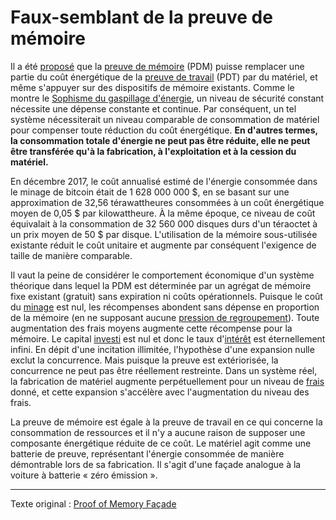 Faux-semblant de la preuve de mémoire
=====================================

Il a été [proposé](https://eprint.iacr.org/2017/893.pdf) que la [preuve de mémoire](ch101-glossary.md#preuve-de-mémoire) (PDM) puisse remplacer une partie du coût énergétique de la [preuve de travail](ch101-glossary.md#preuve-de-travail) (PDT) par du matériel, et même s'appuyer sur des dispositifs de mémoire existants. Comme le montre le [Sophisme du gaspillage d'énergie](ch053-energy-waste-fallacy.md), un niveau de sécurité constant nécessite une dépense constante et continue. Par conséquent, un tel système nécessiterait un niveau comparable de consommation de matériel pour compenser toute réduction du coût énergétique. **En d'autres termes, la consommation totale d'énergie ne peut pas être réduite, elle ne peut être transférée qu'à la fabrication, à l'exploitation et à la cession du matériel.**

En décembre 2017, le coût annualisé estimé de l'énergie consommée dans le minage de bitcoin était de 1 628 000 000 $, en se basant sur une approximation de 32,56 térawattheures consommées à un coût énergétique moyen de 0,05 $ par kilowattheure. À la même époque, ce niveau de coût équivalait à la consommation de 32 560 000 disques durs d'un téraoctet à un prix moyen de 50 $ par disque. L'utilisation de la mémoire sous-utilisée existante réduit le coût unitaire et augmente par conséquent l'exigence de taille de manière comparable.

Il vaut la peine de considérer le comportement économique d'un système théorique dans lequel la PDM est déterminée par un agrégat de mémoire fixe existant (gratuit) sans expiration ni coûts opérationnels. Puisque le coût du [minage](ch101-glossary.md#minage) est nul, les récompenses abondent sans dépense en proportion de la mémoire (en ne supposant aucune [pression de regroupement](ch039-pooling-pressure-risk.md)). Toute augmentation des frais moyens augmente cette récompense pour la mémoire. Le capital [investi](ch101-glossary.md#prêter) est nul et donc le taux d'[intérêt](ch101-glossary.md#intérêt) est éternellement infini. En dépit d'une incitation illimitée, l'hypothèse d'une expansion nulle exclut la concurrence. Mais puisque la preuve est extériorisée, la concurrence ne peut pas être réellement restreinte. Dans un système réel, la fabrication de matériel augmente perpétuellement pour un niveau de [frais](ch101-glossary.md#frais) donné, et cette expansion s'accélère avec l'augmentation du niveau des frais.

La preuve de mémoire est égale à la preuve de travail en ce qui concerne la consommation de ressources et il n'y a aucune raison de supposer une composante énergétique réduite de ce coût. Le matériel agit comme une batterie de preuve, représentant l'énergie consommée de manière démontrable lors de sa fabrication. Il s'agit d'une façade analogue à la voiture à batterie « zéro émission ».

---

Texte original : [Proof of Memory Façade](https://github.com/libbitcoin/libbitcoin-system/wiki/Proof-of-Memory-Fallacy)